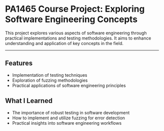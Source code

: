 # PA1465 Course Project: Exploring Software Engineering Concepts

This project explores various aspects of software engineering through practical implementations and testing methodologies. It aims to enhance understanding and application of key concepts in the field.

---

## Features

- Implementation of testing techniques
- Exploration of fuzzing methodologies
- Practical applications of software engineering principles

## What I Learned

- The importance of robust testing in software development
- How to implement and utilize fuzzing for error detection
- Practical insights into software engineering workflows